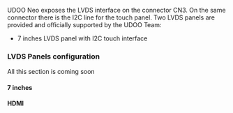 UDOO Neo exposes the LVDS interface on the connector CN3. On the same connector there is the I2C line for the touch panel. Two LVDS panels are provided and officially supported by the UDOO Team:

* 7 inches LVDS panel with I2C touch interface


### LVDS Panels configuration
All this section is coming soon

#### 7 inches

#### HDMI
